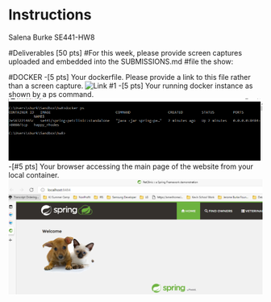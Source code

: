 # Instructions
Salena Burke
SE441-HW8

#Deliverables [50 pts]
#For this week, please provide screen captures uploaded and embedded into the SUBMISSIONS.md
#file the show:



#DOCKER
-[5 pts] Your dockerfile. Please provide a link to this file rather than a screen capture.
![Link #1](https://github.com/sburke-depaul/hw8-sburke-depaul/blob/main/DockerFile)
-[5 pts] Your running docker instance as shown by a ps command.
![Screen Capture #1](Images/dockerfile2.PNG)
-[#5 pts] Your browser accessing the main page of the website from your local container.
![Screen Capture #1](Images/dockerfile3.PNG)